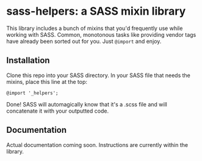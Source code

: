 # sass-helpers: a SASS mixin library

This library includes a bunch of mixins that you'd frequently use while working with SASS. Common, monotonous tasks like providing vendor tags have already been sorted out for you. Just `@import` and enjoy.

## Installation

Clone this repo into your SASS directory. In your SASS file that needs the mixins, place this line at the top:

	@import '_helpers';

Done! SASS will automagically know that it's a .scss file and will concatenate it with your outputted code.

## Documentation

Actual documentation coming soon. Instructions are currently within the library.
